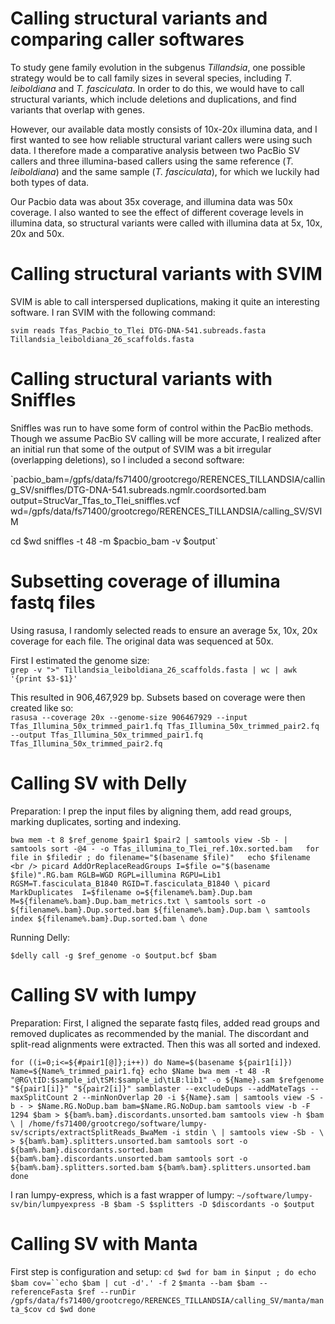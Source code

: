 # Calling structural variants and comparing caller softwares

To study gene family evolution in the subgenus *Tillandsia*, one possible strategy would be to call family sizes in several  species, including *T. leiboldiana* and *T. fasciculata*. In order to do this, we would have to call structural variants, which include deletions and duplications, and find variants that overlap with genes.

However, our available data mostly consists of 10x-20x illumina data, and I first wanted to see how reliable structural variant callers were using such data. I therefore made a comparative analysis between two PacBio SV callers and three illumina-based callers using the same reference (*T. leiboldiana*) and the same sample (*T. fasciculata*), for which we luckily had both types of data.

Our Pacbio data was about 35x coverage, and illumina data was 50x coverage. I also wanted to see the effect of different coverage levels in illumina data, so structural variants were called with illumina data at 5x, 10x, 20x and 50x.

# Calling structural variants with SVIM

SVIM is able to call interspersed duplications, making it quite an interesting software. I ran SVIM with the following command:

`svim reads Tfas_Pacbio_to_Tlei DTG-DNA-541.subreads.fasta Tillandsia_leiboldiana_26_scaffolds.fasta`

# Calling structural variants with Sniffles

Sniffles was run to have some form of control within the PacBio methods. Though we assume PacBio SV calling will be more accurate, I realized after an initial run that some of the output of SVIM was a bit irregular (overlapping deletions), so I included a second software:

`pacbio_bam=/gpfs/data/fs71400/grootcrego/RERENCES_TILLANDSIA/calling_SV/sniffles/DTG-DNA-541.subreads.ngmlr.coordsorted.bam
output=StrucVar_Tfas_to_Tlei_sniffles.vcf
wd=/gpfs/data/fs71400/grootcrego/RERENCES_TILLANDSIA/calling_SV/SVIM

cd $wd
sniffles -t 48 -m $pacbio_bam -v $output`

# Subsetting coverage of illumina fastq files

Using rasusa, I randomly selected reads to ensure an average 5x, 10x, 20x coverage for each file. The original data was sequenced at 50x.

First I estimated the genome size:  
`grep -v ">" Tillandsia_leiboldiana_26_scaffolds.fasta | wc | awk '{print $3-$1}'`

This resulted in 906,467,929 bp. Subsets based on coverage were then created like so:  
`rasusa --coverage 20x --genome-size 906467929 --input Tfas_Illumina_50x_trimmed_pair1.fq Tfas_Illumina_50x_trimmed_pair2.fq --output Tfas_Illumina_50x_trimmed_pair1.fq Tfas_Illumina_50x_trimmed_pair2.fq`

# Calling SV with Delly

Preparation:
I prep the input files by aligning them, add read groups, marking duplicates, sorting and indexing.

`bwa mem -t 8 $ref_genome $pair1 $pair2 | samtools view -Sb - | samtools sort -@4 - -o Tfas_illumina_to_Tlei_ref.10x.sorted.bam  
for file in $filedir ; do
    filename="$(basename $file)"  
    echo $filename <br />
    picard AddOrReplaceReadGroups I=$file o="$(basename $file)".RG.bam RGLB=WGD RGPL=illumina RGPU=Lib1 RGSM=T.fasciculata_B1840 RGID=T.fasciculata_B1840 \
    picard MarkDuplicates  I=$filename o=${filename%.bam}.Dup.bam M=${filename%.bam}.Dup.bam_metrics.txt \
    samtools sort -o ${filename%.bam}.Dup.sorted.bam ${filename%.bam}.Dup.bam \
    samtools index ${filename%.bam}.Dup.sorted.bam \
done`  

Running Delly:

`$delly call -g $ref_genome -o $output.bcf $bam`

# Calling SV with lumpy

Preparation:
First, I aligned the separate fastq files, added read groups and removed duplicates as recommended by the manial. The discordant and split-read alignments were extracted. Then this was all sorted and indexed.

`for ((i=0;i<=${#pair1[@]};i++))
do
  Name=$(basename ${pair1[i]})
  Name=${Name%_trimmed_pair1.fq}
  echo $Name
  bwa mem -t 48 -R "@RG\tID:$sample_id\tSM:$sample_id\tLB:lib1" -o ${Name}.sam $refgenome "${pair1[i]}" "${pair2[i]}"
  samblaster --excludeDups --addMateTags --maxSplitCount 2 --minNonOverlap 20 -i ${Name}.sam | samtools view -S -b - > $Name.RG.NoDup.bam
  bam=$Name.RG.NoDup.bam
  samtools view -b -F 1294 $bam > ${bam%.bam}.discordants.unsorted.bam
  samtools view -h $bam \
	| /home/fs71400/grootcrego/software/lumpy-sv/scripts/extractSplitReads_BwaMem -i stdin \
    | samtools view -Sb - \
    > ${bam%.bam}.splitters.unsorted.bam
  samtools sort -o ${bam%.bam}.discordants.sorted.bam ${bam%.bam}.discordants.unsorted.bam
  samtools sort -o ${bam%.bam}.splitters.sorted.bam ${bam%.bam}.splitters.unsorted.bam
done`

I ran lumpy-express, which is a fast wrapper of lumpy:
`~/software/lumpy-sv/bin/lumpyexpress -B $bam -S $splitters -D $discordants -o $output`

# Calling SV with Manta

First step is configuration and setup:
`cd $wd
for bam in $input ; do
	echo $bam
	cov=``echo $bam | cut -d'.' -f 2`
	`$manta --bam $bam --referenceFasta $ref --runDir /gpfs/data/fs71400/grootcrego/RERENCES_TILLANDSIA/calling_SV/manta/manta_$cov
	cd $wd
done`
